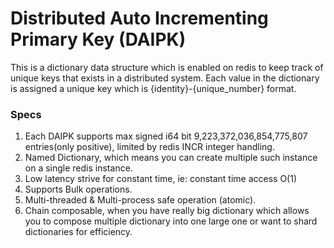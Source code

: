 # Distributed Auto Incrementing Primary Key (DAIPK)

This is a dictionary data structure which is enabled on redis to keep track of unique keys that exists in a distributed system. Each value in the dictionary is assigned a unique key which is {identity}-{unique_number} format.


### Specs

1. Each DAIPK supports max signed i64 bit 9,223,372,036,854,775,807 entries(only positive), limited by redis INCR integer handling.
2. Named Dictionary, which means you can create multiple such instance on a single redis instance.
3. Low latency strive for constant time, ie: constant time access O(1)
4. Supports Bulk operations.
5. Multi-threaded & Multi-process safe operation (atomic).
6. Chain composable, when you have really big dictionary which allows you to compose multiple dictionary into one large one or want to shard dictionaries for efficiency.

